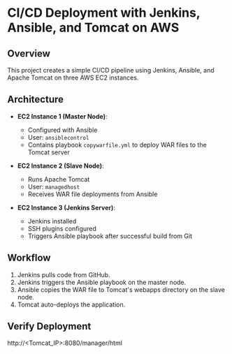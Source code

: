 # CI/CD Deployment with Jenkins, Ansible, and Tomcat on AWS

## Overview

This project creates a simple CI/CD pipeline using Jenkins, Ansible, and Apache Tomcat on three AWS EC2 instances.

## Architecture

- **EC2 Instance 1 (Master Node)**:  
  - Configured with Ansible  
  - User: `ansiblecontrol`  
  - Contains playbook `copywarfile.yml` to deploy WAR files to the Tomcat server

- **EC2 Instance 2 (Slave Node)**:  
  - Runs Apache Tomcat  
  - User: `managedhost`  
  - Receives WAR file deployments from Ansible

- **EC2 Instance 3 (Jenkins Server)**:  
  - Jenkins installed  
  - SSH plugins configured  
  - Triggers Ansible playbook after successful build from Git

## Workflow

1. Jenkins pulls code from GitHub.
2. Jenkins triggers the Ansible playbook on the master node.
3. Ansible copies the WAR file to Tomcat's webapps directory on the slave node.
4. Tomcat auto-deploys the application.

## Verify Deployment

http://<Tomcat_IP>:8080/manager/html


